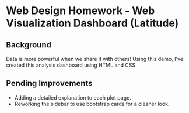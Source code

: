 # Web Design Homework - Web Visualization Dashboard (Latitude)

## Background

Data is more powerful when we share it with others! Using this demo, I've created this analysis dashboard using HTML and CSS.

## Pending Improvements
- Adding a detailed explanation to each plot page.
- Reworking the sidebar to use bootstrap cards for a cleaner look.
